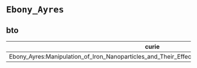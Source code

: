 # `Ebony_Ayres`

## bto

| curie                                                                                           |   usages | nodes                                             |
|-------------------------------------------------------------------------------------------------|----------|---------------------------------------------------|
| Ebony_Ayres:Manipulation_of_Iron_Nanoparticles_and_Their_Effects_on_Human_Colon_Carcinoma_Cells |        1 | [BTO:0004743](https://bioregistry.io/BTO:0004743) |

